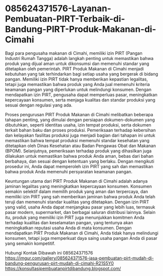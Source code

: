 # 085624371576-Layanan-Pembuatan-PIRT-Terbaik-di-Bandung-PIRT-Produk-Makanan-di-Cimahi

Bagi para pengusaha makanan di Cimahi, memiliki izin PIRT (Pangan Industri Rumah Tangga) adalah langkah penting untuk memastikan bahwa produk yang dijual aman untuk dikonsumsi dan memenuhi standar yang ditetapkan oleh pemerintah. PIRT Produk Makanan di Cimahi menjadi kebutuhan yang tak terhindarkan bagi setiap usaha yang bergerak di bidang pangan. Memiliki izin PIRT tidak hanya memberikan kepastian legalitas, tetapi juga memastikan bahwa produk yang Anda jual memenuhi kriteria keamanan pangan yang diperlukan untuk melindungi konsumen. Dengan mendapatkan izin PIRT, pengusaha dapat memperluas pasar, meningkatkan kepercayaan konsumen, serta menjaga kualitas dan standar produksi yang sesuai dengan regulasi yang ada.

Proses pengurusan PIRT Produk Makanan di Cimahi melibatkan beberapa tahapan penting, yang dimulai dengan persiapan dokumen-dokumen yang dibutuhkan, seperti identitas usaha, izin tempat produksi, serta dokumen terkait bahan baku dan proses produksi. Pemeriksaan terhadap kebersihan dan kelayakan fasilitas produksi juga menjadi bagian dari tahapan ini untuk memastikan bahwa tempat produksi memenuhi standar kesehatan yang ditetapkan oleh Dinas Kesehatan atau Badan Pengawas Obat dan Makanan (BPOM). Selanjutnya, pemeriksaan terhadap produk yang dihasilkan juga dilakukan untuk memastikan bahwa produk Anda aman, bebas dari bahan berbahaya, dan sesuai dengan ketentuan yang berlaku. Dengan mengikuti prosedur ini, Anda dapat memperoleh izin PIRT yang sah dan memastikan bahwa produk Anda memenuhi persyaratan keamanan pangan.

Keuntungan utama dari PIRT Produk Makanan di Cimahi adalah adanya jaminan legalitas yang meningkatkan kepercayaan konsumen. Konsumen semakin selektif dalam memilih produk yang aman dan terpercaya, dan memiliki izin PIRT yang sah memberikan jaminan bahwa produk Anda telah teruji dan memenuhi standar kualitas yang ditetapkan. Dengan izin PIRT yang valid, usaha Anda dapat menjangkau pasar yang lebih luas, termasuk pasar modern, supermarket, dan berbagai saluran distribusi lainnya. Selain itu, produk yang memiliki izin PIRT juga menunjukkan komitmen Anda terhadap kualitas dan keselamatan pangan, yang tentunya akan meningkatkan reputasi usaha Anda di mata konsumen. Dengan mendapatkan PIRT Produk Makanan di Cimahi, Anda tidak hanya melindungi konsumen, tetapi juga memperkuat daya saing usaha pangan Anda di pasar yang semakin kompetitif.

Hubungi Kontak Dibawah ini
085624371576
https://imgur.com/gallery/085624371576-jasa-pembuatan-pirt-mudah-di-bandung-pengurusan-pirt-mudah-di-cimahi-R21S5Y0
https://konsultasipembuatanpirtdibandung.blogspot.com/
